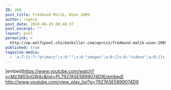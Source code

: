 ```yaml
---
ID: 268
post_title: Fredmund Malik, Wien 2009
author: rogera
post_date: 2010-08-29 00:48:37
post_excerpt: ""
layout: post
permalink: >
  http://wp.wolfspool.chickenkiller.com/wprcs1/fredmund-malik-wien-2009/
published: true
tagazine-media:
  - 'a:7:{s:7:"primary";s:0:"";s:6:"images";a:0:{}s:6:"videos";a:0:{}s:11:"image_count";s:1:"0";s:6:"author";s:7:"1944800";s:7:"blog_id";s:7:"1870407";s:9:"mod_stamp";s:19:"2010-08-29 20:25:11";}'
---
```

[embed]https://www.youtube.com/watch?v=Mz3903nGW4c&list=PL7927A5E5899074D9[/embed]
<a href="http://www.youtube.com/view_play_list?p=7927A5E5899074D9">http://www.youtube.com/view_play_list?p=7927A5E5899074D9</a>